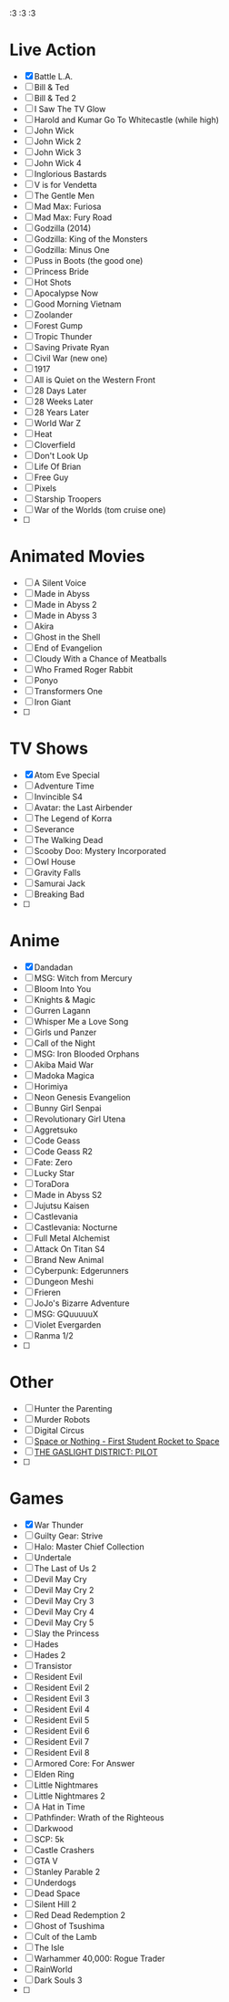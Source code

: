 :3 :3 :3
# Live Action
- [x] Battle L.A.
- [ ] Bill & Ted
- [ ] Bill & Ted 2
- [ ] I Saw The TV Glow
- [ ] Harold and Kumar Go To Whitecastle (while high)
- [ ] John Wick
- [ ] John Wick 2
- [ ] John Wick 3
- [ ] John Wick 4
- [ ] Inglorious Bastards
- [ ] V is for Vendetta
- [ ] The Gentle Men
- [ ] Mad Max: Furiosa
- [ ] Mad Max: Fury Road
- [ ] Godzilla (2014)
- [ ] Godzilla: King of the Monsters
- [ ] Godzilla: Minus One
- [ ] Puss in Boots (the good one)
- [ ] Princess Bride
- [ ] Hot Shots
- [ ] Apocalypse Now
- [ ] Good Morning Vietnam
- [ ] Zoolander
- [ ] Forest Gump
- [ ] Tropic Thunder
- [ ] Saving Private Ryan
- [ ] Civil War (new one)
- [ ] 1917
- [ ] All is Quiet on the Western Front
- [ ] 28 Days Later
- [ ] 28 Weeks Later
- [ ] 28 Years Later
- [ ] World War Z
- [ ] Heat
- [ ] Cloverfield
- [ ] Don't Look Up
- [ ] Life Of Brian
- [ ] Free Guy
- [ ] Pixels
- [ ] Starship Troopers
- [ ]  War of the Worlds (tom cruise one)
- [ ] 

# Animated Movies
- [ ] A Silent Voice
- [ ] Made in Abyss
- [ ] Made in Abyss 2
- [ ] Made in Abyss 3
- [ ] Akira
- [ ] Ghost in the Shell
- [ ] End of Evangelion
- [ ] Cloudy With a Chance of Meatballs
- [ ] Who Framed Roger Rabbit
- [ ] Ponyo
- [ ] Transformers One
- [ ] Iron Giant
- [ ] 

# TV Shows
- [x] Atom Eve Special
- [ ] Adventure Time
- [ ] Invincible S4
- [ ] Avatar: the Last Airbender
- [ ] The Legend of Korra
- [ ] Severance
- [ ] The Walking Dead
- [ ] Scooby Doo: Mystery Incorporated
- [ ] Owl House
- [ ] Gravity Falls
- [ ] Samurai Jack
- [ ] Breaking Bad
- [ ] 

# Anime
- [x] Dandadan
- [ ] MSG: Witch from Mercury
- [ ] Bloom Into You
- [ ] Knights & Magic
- [ ] Gurren Lagann
- [ ] Whisper Me a Love Song
- [ ] Girls und Panzer
- [ ] Call of the Night
- [ ] MSG: Iron Blooded Orphans
- [ ] Akiba Maid War
- [ ] Madoka Magica
- [ ] Horimiya
- [ ] Neon Genesis Evangelion
- [ ] Bunny Girl Senpai
- [ ] Revolutionary Girl Utena
- [ ] Aggretsuko
- [ ] Code Geass
- [ ] Code Geass R2
- [ ] Fate: Zero
- [ ] Lucky Star
- [ ] ToraDora
- [ ] Made in Abyss S2
- [ ] Jujutsu Kaisen
- [ ] Castlevania
- [ ] Castlevania: Nocturne
- [ ] Full Metal Alchemist
- [ ] Attack On Titan S4
- [ ] Brand New Animal
- [ ] Cyberpunk: Edgerunners
- [ ] Dungeon Meshi
- [ ] Frieren
- [ ] JoJo's Bizarre Adventure
- [ ] MSG: GQuuuuuX
- [ ] Violet Evergarden
- [ ] Ranma 1/2
- [ ] 

# Other
- [ ] Hunter the Parenting
- [ ] Murder Robots
- [ ] Digital Circus
- [ ] [Space or Nothing - First Student Rocket to Space](https://www.youtube.com/watch?v=72VkAoYt8mk)
- [ ] [THE GASLIGHT DISTRICT: PILOT](https://www.youtube.com/watch?v=IC8KsZniulw)
- [ ] 

# Games
- [x] War Thunder
- [ ] Guilty Gear: Strive
- [ ] Halo: Master Chief Collection
- [ ] Undertale
- [ ] The Last of Us 2
- [ ] Devil May Cry
- [ ] Devil May Cry 2
- [ ] Devil May Cry 3
- [ ] Devil May Cry 4
- [ ] Devil May Cry 5
- [ ] Slay the Princess
- [ ] Hades
- [ ] Hades 2
- [ ] Transistor
- [ ] Resident Evil
- [ ] Resident Evil 2
- [ ] Resident Evil 3
- [ ] Resident Evil 4
- [ ] Resident Evil 5
- [ ] Resident Evil 6
- [ ] Resident Evil 7
- [ ] Resident Evil 8
- [ ] Armored Core: For Answer
- [ ] Elden Ring
- [ ] Little Nightmares
- [ ] Little Nightmares 2
- [ ] A Hat in Time
- [ ] Pathfinder: Wrath of the Righteous
- [ ] Darkwood
- [ ] SCP: 5k
- [ ] Castle Crashers
- [ ] GTA V
- [ ] Stanley Parable 2
- [ ] Underdogs
- [ ] Dead Space
- [ ] Silent Hill 2
- [ ] Red Dead Redemption 2
- [ ] Ghost of Tsushima
- [ ] Cult of the Lamb
- [ ] The Isle
- [ ] Warhammer 40,000: Rogue Trader
- [ ] RainWorld
- [ ] Dark Souls 3
- [ ] 